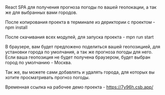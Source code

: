 React SPA для получения прогноза погоды по вашей геолокации, а так же для выбранных вами городов.

После копирования проекта в терминале из дериктории с проектом - npm install

После скачивания всех модулей, для запуска проекта - mpn run start

В браузере, вам будет предложено поделиться вашей геопозицией, для установки города по умолчания, а так же прогноза погоды для него. Если ваша геопозиция не будет получена браузером, будет выбран город по умолчанию - Москва.

Так же, вы можете сами добавлять и удалять города, для которых вы хотите просматривать прогноз погоды.

Временная ссылка на рабочее демо проекта - https://7y96h.csb.app/
